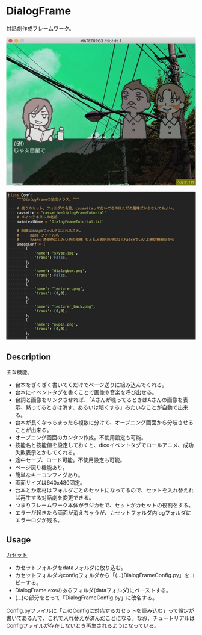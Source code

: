 
DialogFrame
===

対話劇作成フレームワーク。

![1](media/DIALOG_1.jpg)

![2](media/DIALOG_2.jpg)

## Description

主な機能。

- 台本をざくざく書いてくだけでページ送りに組み込んでくれる。
- 台本にイベントタグを書くことで画像や音楽を呼び出せる。
- 台詞と画像をリンクさせれば、「Aさんが喋ってるときはAさんの画像を表示、黙ってるときは消す、あるいは暗くする」みたいなことが自動で出来る。
- 台本が長くなっちまったら複数に分けて、オープニング画面から分岐させることが出来る。
- オープニング画面のカンタン作成。不使用設定も可能。
- 技能名と技能値を設定しておくと、diceイベントタグでロールアニメ、成功失敗表示とかしてくれる。
- 途中セーブ、ロード可能。不使用設定も可能。
- ページ戻り機能あり。
- 簡単なキーコンフィグあり。
- 画面サイズは640x480固定。
- 台本とか素材はフォルダごとのセットになってるので、セットを入れ替えれば再生する対話劇を変更できる。
- つまりフレームワーク本体がラジカセで、セットがカセットの役割をする。
- エラーが起きたら画面が消えちゃうが、カセットフォルダ内logフォルダにエラーログが残る。

## Usage

[カセット](https://gitlab.com/midori-mate/dialogframe-cassettes)

- カセットフォルダをdataフォルダに放り込む。
- カセットフォルダ内configフォルダから「(...)DialogFrameConfig.py」をコピーする。
- DialogFrame.exeのあるフォルダ(dataフォルダ)にペーストする。
- (...)の部分をとって「DialogFrameConfig.py」に改名する。

Config.pyファイルに「このConfigに対応するカセットを読み込む」って設定が書いてあるんで、これで入れ替えが済んだことになる。なお、チュートリアルはConfigファイルが存在しないとき再生されるようになっている。
